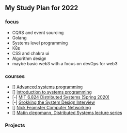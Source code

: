 ## My Study Plan for 2022 

### focus 

- CQRS and event sourcing 
- Golang 
- Systems level programming 
- K8s 
- CSS and chakra ui 
- Algorithm design 
- maybe basic web3 with a focus on devOps for web3

### courses 

- [] [Advanced systems programming](https://www.udacity.com/course/advanced-operating-systems--ud189) 
- [] [Introduction to systems programming](https://www.udacity.com/course/introduction-to-operating-systems--ud923)
- [-] [MIT 6.824 Distributed Systems (Spring 2020)](https://www.youtube.com/playlist?list=PLrw6a1wE39_tb2fErI4-WkMbsvGQk9_UB)
- [-] [Grokking the System Design Interview](https://www.educative.io/courses/grokking-the-system-design-interview)
- [] [Nick Feamster Computer Networking](https://www.youtube.com/playlist?list=PLeKd45zvjcDFUEv_ohr_HdUFe97RItdiB)
- [] [Matin cleppmann, Distributed Systems lecture series](https://www.youtube.com/playlist?list=PLeKd45zvjcDFUEv_ohr_HdUFe97RItdiB)


### Projects

